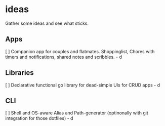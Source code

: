 # ideas
Gather some ideas and see what sticks.

## Apps
[ ] Companion app for couples and flatmates. Shoppinglist, Chores with timers and notifications, shared notes and scribbles. - d

## Libraries
[ ] Declarative functional go library for dead-simple UIs for CRUD apps - d

## CLI
[ ] Shell and OS-aware Alias and Path-generator (optinonally with git integration for those dotfiles) - d
